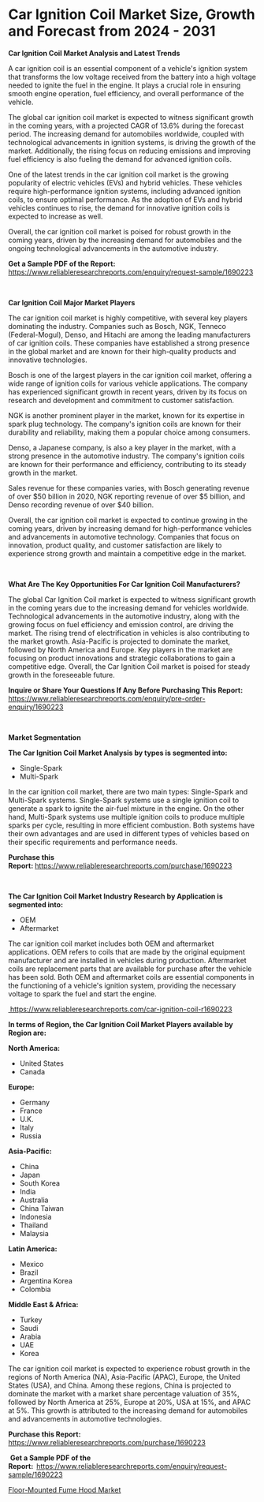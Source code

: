 <p><h1>Car Ignition Coil Market Size, Growth and Forecast from 2024 - 2031</h1></p><p><strong>Car Ignition Coil Market Analysis and Latest Trends</strong></p>
<p><p>A car ignition coil is an essential component of a vehicle's ignition system that transforms the low voltage received from the battery into a high voltage needed to ignite the fuel in the engine. It plays a crucial role in ensuring smooth engine operation, fuel efficiency, and overall performance of the vehicle.</p><p>The global car ignition coil market is expected to witness significant growth in the coming years, with a projected CAGR of 13.6% during the forecast period. The increasing demand for automobiles worldwide, coupled with technological advancements in ignition systems, is driving the growth of the market. Additionally, the rising focus on reducing emissions and improving fuel efficiency is also fueling the demand for advanced ignition coils.</p><p>One of the latest trends in the car ignition coil market is the growing popularity of electric vehicles (EVs) and hybrid vehicles. These vehicles require high-performance ignition systems, including advanced ignition coils, to ensure optimal performance. As the adoption of EVs and hybrid vehicles continues to rise, the demand for innovative ignition coils is expected to increase as well.</p><p>Overall, the car ignition coil market is poised for robust growth in the coming years, driven by the increasing demand for automobiles and the ongoing technological advancements in the automotive industry.</p></p>
<p><strong>Get a Sample PDF of the Report:&nbsp;</strong> <a href="https://www.reliableresearchreports.com/enquiry/request-sample/1690223">https://www.reliableresearchreports.com/enquiry/request-sample/1690223</a></p>
<p>&nbsp;</p>
<p><strong>Car Ignition Coil Major Market Players</strong></p>
<p><p>The car ignition coil market is highly competitive, with several key players dominating the industry. Companies such as Bosch, NGK, Tenneco (Federal-Mogul), Denso, and Hitachi are among the leading manufacturers of car ignition coils. These companies have established a strong presence in the global market and are known for their high-quality products and innovative technologies.</p><p>Bosch is one of the largest players in the car ignition coil market, offering a wide range of ignition coils for various vehicle applications. The company has experienced significant growth in recent years, driven by its focus on research and development and commitment to customer satisfaction.</p><p>NGK is another prominent player in the market, known for its expertise in spark plug technology. The company's ignition coils are known for their durability and reliability, making them a popular choice among consumers.</p><p>Denso, a Japanese company, is also a key player in the market, with a strong presence in the automotive industry. The company's ignition coils are known for their performance and efficiency, contributing to its steady growth in the market.</p><p>Sales revenue for these companies varies, with Bosch generating revenue of over $50 billion in 2020, NGK reporting revenue of over $5 billion, and Denso recording revenue of over $40 billion.</p><p>Overall, the car ignition coil market is expected to continue growing in the coming years, driven by increasing demand for high-performance vehicles and advancements in automotive technology. Companies that focus on innovation, product quality, and customer satisfaction are likely to experience strong growth and maintain a competitive edge in the market.</p></p>
<p>&nbsp;</p>
<p><strong>What Are The Key Opportunities For Car Ignition Coil Manufacturers?</strong></p>
<p><p>The global Car Ignition Coil market is expected to witness significant growth in the coming years due to the increasing demand for vehicles worldwide. Technological advancements in the automotive industry, along with the growing focus on fuel efficiency and emission control, are driving the market. The rising trend of electrification in vehicles is also contributing to the market growth. Asia-Pacific is projected to dominate the market, followed by North America and Europe. Key players in the market are focusing on product innovations and strategic collaborations to gain a competitive edge. Overall, the Car Ignition Coil market is poised for steady growth in the foreseeable future.</p></p>
<p><strong>Inquire or Share Your Questions If Any Before Purchasing This Report:</strong> <a href="https://www.reliableresearchreports.com/enquiry/pre-order-enquiry/1690223">https://www.reliableresearchreports.com/enquiry/pre-order-enquiry/1690223</a></p>
<p>&nbsp;</p>
<p><strong>Market Segmentation</strong></p>
<p><strong>The Car Ignition Coil Market Analysis by types is segmented into:</strong></p>
<p><ul><li>Single-Spark</li><li>Multi-Spark</li></ul></p>
<p><p>In the car ignition coil market, there are two main types: Single-Spark and Multi-Spark systems. Single-Spark systems use a single ignition coil to generate a spark to ignite the air-fuel mixture in the engine. On the other hand, Multi-Spark systems use multiple ignition coils to produce multiple sparks per cycle, resulting in more efficient combustion. Both systems have their own advantages and are used in different types of vehicles based on their specific requirements and performance needs.</p></p>
<p><strong>Purchase this Report:&nbsp;</strong><a href="https://www.reliableresearchreports.com/purchase/1690223">https://www.reliableresearchreports.com/purchase/1690223</a></p>
<p>&nbsp;</p>
<p><strong>The Car Ignition Coil Market Industry Research by Application is segmented into:</strong></p>
<p><ul><li>OEM</li><li>Aftermarket</li></ul></p>
<p><p>The car ignition coil market includes both OEM and aftermarket applications. OEM refers to coils that are made by the original equipment manufacturer and are installed in vehicles during production. Aftermarket coils are replacement parts that are available for purchase after the vehicle has been sold. Both OEM and aftermarket coils are essential components in the functioning of a vehicle's ignition system, providing the necessary voltage to spark the fuel and start the engine.</p></p>
<p><a href="https://www.reliableresearchreports.com/car-ignition-coil-r1690223">&nbsp;https://www.reliableresearchreports.com/car-ignition-coil-r1690223</a></p>
<p><strong>In terms of Region, the Car Ignition Coil Market Players available by Region are:</strong></p>
<p>
    <p> <strong> North America: </strong>
        <ul>
            <li>United States</li>
            <li>Canada</li>
        </ul>
        </p> 
    <p> <strong> Europe: </strong>
        <ul>
            <li>Germany</li>
            <li>France</li>
            <li>U.K.</li>
            <li>Italy</li>
            <li>Russia</li>
        </ul>
        </p> 
    <p> <strong> Asia-Pacific: </strong>
        <ul>
            <li>China</li>
            <li>Japan</li>
            <li>South Korea</li>
            <li>India</li>
            <li>Australia</li>
            <li>China Taiwan</li>
            <li>Indonesia</li>
            <li>Thailand</li>
            <li>Malaysia</li>
        </ul>
        </p> 
    <p> <strong> Latin America: </strong>
        <ul>
            <li>Mexico</li>
            <li>Brazil</li>
            <li>Argentina Korea</li>
            <li>Colombia</li>
        </ul>
        </p> 
    <p> <strong> Middle East & Africa: </strong>
        <ul>
            <li>Turkey</li>
            <li>Saudi</li>
            <li>Arabia</li>
            <li>UAE</li>
            <li>Korea</li>
        </ul>
    </p>
    </p>
<p><p>The car ignition coil market is expected to experience robust growth in the regions of North America (NA), Asia-Pacific (APAC), Europe, the United States (USA), and China. Among these regions, China is projected to dominate the market with a market share percentage valuation of 35%, followed by North America at 25%, Europe at 20%, USA at 15%, and APAC at 5%. This growth is attributed to the increasing demand for automobiles and advancements in automotive technologies.</p></p>
<p><strong>Purchase this Report: </strong><a href="https://www.reliableresearchreports.com/purchase/1690223">https://www.reliableresearchreports.com/purchase/1690223</a></p>
<p>&nbsp;<strong>Get a Sample PDF of the Report:&nbsp;&nbsp;</strong><a href="https://www.reliableresearchreports.com/enquiry/request-sample/1690223">https://www.reliableresearchreports.com/enquiry/request-sample/1690223</a></p>
<p><strong></strong></p>
<p><p><a href="https://github.com/waylose1223/Market-Research-Report-List-1/blob/main/floor-mounted-fume-hood-market.md">Floor-Mounted Fume Hood Market</a></p></p>